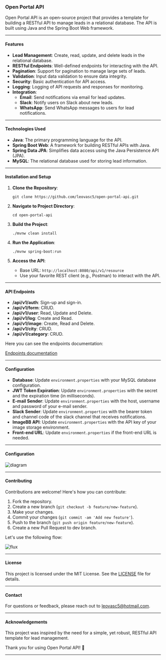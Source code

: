 ### Open Portal API

Open Portal API is an open-source project that provides a template for building a RESTful API to manage leads in a relational database. The API is built using Java and the Spring Boot Web framework.

---

#### Features

- **Lead Management**: Create, read, update, and delete leads in the relational database.
- **RESTful Endpoints**: Well-defined endpoints for interacting with the API.
- **Pagination**: Support for pagination to manage large sets of leads.
- **Validation**: Input data validation to ensure data integrity.
- **Security**: Basic authentication for API access.
- **Logging**: Logging of API requests and responses for monitoring.
- **Integration**:
  - **Email**: Send notifications via email for lead updates.
  - **Slack**: Notify users on Slack about new leads.
  - **WhatsApp**: Send WhatsApp messages to users for lead notifications.

---

#### Technologies Used

- **Java**: The primary programming language for the API.
- **Spring Boot Web**: A framework for building RESTful APIs with Java.
- **Spring Data JPA**: Simplifies data access using the Java Persistence API (JPA).
- **MySQL**: The relational database used for storing lead information.

---

#### Installation and Setup

1. **Clone the Repository**:
   ```shell
   git clone https://github.com/leovasc5/open-portal-api.git
   ```

2. **Navigate to Project Directory**:
   ```shell
   cd open-portal-api
   ```

3. **Build the Project**:
   ```shell
   ./mvnw clean install
   ```

4. **Run the Application**:
   ```shell
   ./mvnw spring-boot:run
   ```

5. **Access the API**:
   - Base URL: `http://localhost:8080/api/v1/resource`
   - Use your favorite REST client (e.g., Postman) to interact with the API.

---

#### API Endpoints

- **/api/v1/auth**: Sign-up and sign-in.
- **/api/v1/form**: CRUD.
- **/api/v1/user**: Read, Update and Delete.
- **/api/v1/log**: Create and Read.
- **/api/v1/image**: Create, Read and Delete.
- **/api/v1/city**: CRUD.
- **/api/v1/category**: CRUD.

Here you can see the endpoints documentation:

[Endpoints documentation](https://github.com/leovasc5/open-portal-api/blob/main/enpoints.md)

---

#### Configuration

- **Database**: Update `environment.properties` with your MySQL database configuration.
- **JWT Token Expiration**: Update `environment.properties` with the secret and the expiration time (in milliseconds).
- **E-mail Sender**: Update `environment.properties` with the host, username and password of your e-mail sender.
- **Slack Sender**: Update `environment.properties` with the bearer token and channel code of the slack channel that receives notifications.
- **ImageBB API**: Update `environment.properties` with the API key of your image storage environment.
- **Front-end URL**: Update `environment.properties` if the front-end URL is needed.

---

#### Configuration

![diagram](https://github.com/leovasc5/open-portal-api/assets/70069239/6aa5e742-963e-4737-acb8-08cbceebc616)


---

#### Contributing

Contributions are welcome! Here's how you can contribute:

1. Fork the repository.
2. Create a new branch (`git checkout -b feature/new-feature`).
3. Make your changes.
4. Commit your changes (`git commit -am 'Add new feature'`).
5. Push to the branch (`git push origin feature/new-feature`).
6. Create a new Pull Request to dev branch.

  Let's use the following flow:

![flux](https://github.com/leovasc5/open-portal-api/assets/70069239/0fe85cf8-5483-4918-8249-bc1ea471edea)

---

#### License

This project is licensed under the MIT License. See the [LICENSE](LICENSE) file for details.

---

#### Contact

For questions or feedback, please reach out to [leovasc5@hotmail.com](mailto:leovasc5@hotmail.com).

---

#### Acknowledgements

This project was inspired by the need for a simple, yet robust, RESTful API template for lead management.

Thank you for using Open Portal API! 🚀

---